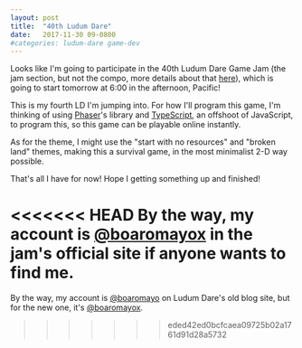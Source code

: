```yaml
---
layout: post
title: 	"40th Ludum Dare"
date: 	2017-11-30 09-0800
#categories: ludum-dare game-dev
---
```


Looks like I'm going to participate in the 40th Ludum Dare Game Jam (the jam section, but not the compo, more details about that [here](https://ldjam.com/events/ludum-dare/rules)), which is going to start tomorrow at 6:00 in the afternoon, Pacific!

This is my fourth LD I'm jumping into. For how I'll program this game, I'm thinking of using [Phaser](http://phaser.io/)'s library and [TypeScript](http://www.typescriptlang.org/), an offshoot of JavaScript, to program this, so this game can be playable online instantly. 

As for the theme, I might use the "start with no resources" and "broken land" themes, making this a survival game, in the most minimalist 2-D way possible.

That's all I have for now! Hope I getting something up and finished!

<<<<<<< HEAD
By the way, my account is [@boaromayox](https://ldjam.com/users/boaromayox) in the jam's official site if anyone wants to find me.
=======
By the way, my account is [@boaromayo](https://ludumdare.com/compo/author/boaromayo) on Ludum Dare's old blog site, but for the new one, it's [@boaromayox](https://ldjam.com/users/boaromayox).
>>>>>>> eded42ed0bcfcaea09725b02a1761d91d28a5732
